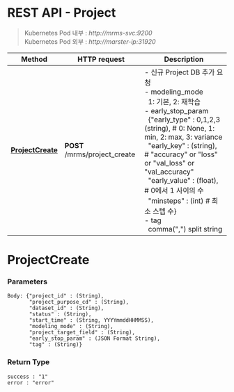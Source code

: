 # REST API - Project

> Kubernetes Pod 내부 : *http://mrms-svc:9200* </br>
> Kubernetes Pod 외부 : *http://marster-ip:31920*


|Method|HTTP request|Description|
|------|------------|-----------|
|[**ProjectCreate**](Project.md#ProjectCreate) | **POST** /mrms/project_create |- 신규 Project DB 추가 요청 <br> - modeling_mode <br>&nbsp; 1: 기본, 2: 재학습 <br> - early_stop_param <br>&nbsp; {"early_type" : 0,1,2,3 (string), # 0: None, 1: min, 2: max, 3: variance <br>&nbsp; "early_key" : (string), # "accuracy" or "loss" or "val_loss" or "val_accuracy" <br>&nbsp; "early_value" : (float), # 0에서 1 사이의 수 <br>&nbsp; "minsteps" : (int) # 최소 스텝 수} <br> - tag <br>&nbsp; comma(",") split string


<a name="ProjectCreate"></a>
# **ProjectCreate**

### Parameters
```
Body: {"project_id" : (String),
       "project_purpose_cd" : (String),
       "dataset_id" : (String),
       "status" : (String),
       "start_time" : (String, YYYYmmddHHMMSS),
       "modeling_mode" : (String),
       "project_target_field" : (String),
       "early_stop_param" : (JSON Format String),
       "tag" : (String)}
```

### Return Type
```
success : "1"
error : "error"
```